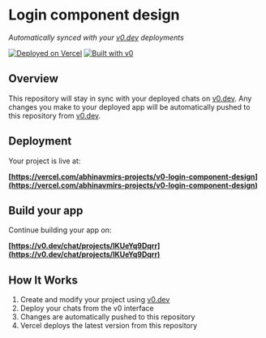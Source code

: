 # Login component design

*Automatically synced with your [v0.dev](https://v0.dev) deployments*

[![Deployed on Vercel](https://img.shields.io/badge/Deployed%20on-Vercel-black?style=for-the-badge&logo=vercel)](https://vercel.com/abhinavmirs-projects/v0-login-component-design)
[![Built with v0](https://img.shields.io/badge/Built%20with-v0.dev-black?style=for-the-badge)](https://v0.dev/chat/projects/lKUeYq9Dqrr)

## Overview

This repository will stay in sync with your deployed chats on [v0.dev](https://v0.dev).
Any changes you make to your deployed app will be automatically pushed to this repository from [v0.dev](https://v0.dev).

## Deployment

Your project is live at:

**[https://vercel.com/abhinavmirs-projects/v0-login-component-design](https://vercel.com/abhinavmirs-projects/v0-login-component-design)**

## Build your app

Continue building your app on:

**[https://v0.dev/chat/projects/lKUeYq9Dqrr](https://v0.dev/chat/projects/lKUeYq9Dqrr)**

## How It Works

1. Create and modify your project using [v0.dev](https://v0.dev)
2. Deploy your chats from the v0 interface
3. Changes are automatically pushed to this repository
4. Vercel deploys the latest version from this repository